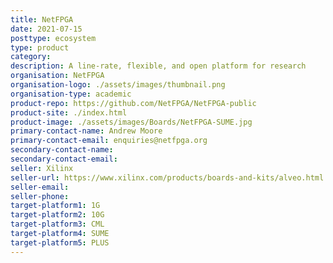 ```yaml
---
title: NetFPGA
date: 2021-07-15
posttype: ecosystem
type: product
category:
description: A line-rate, flexible, and open platform for research
organisation: NetFPGA
organisation-logo: ./assets/images/thumbnail.png
organisation-type: academic
product-repo: https://github.com/NetFPGA/NetFPGA-public
product-site: ./index.html
product-image: ./assets/images/Boards/NetFPGA-SUME.jpg
primary-contact-name: Andrew Moore
primary-contact-email: enquiries@netfpga.org
secondary-contact-name:
secondary-contact-email:
seller: Xilinx
seller-url: https://www.xilinx.com/products/boards-and-kits/alveo.html
seller-email:
seller-phone:
target-platform1: 1G
target-platform2: 10G
target-platform3: CML
target-platform4: SUME
target-platform5: PLUS
---
```

